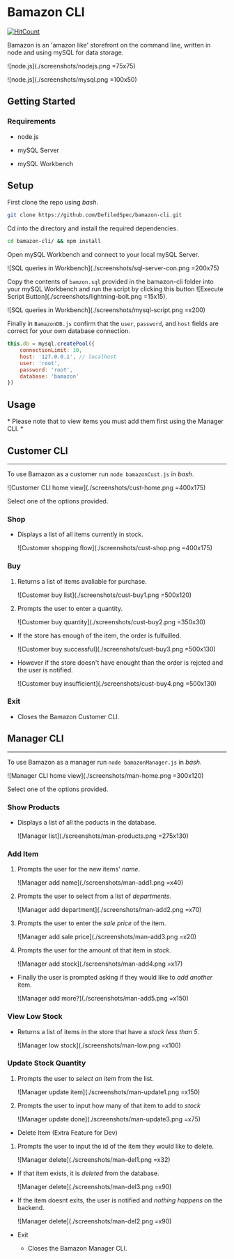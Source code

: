 # Bamazon CLI

[![HitCount](http://hits.dwyl.io/defiledspec/bamazon-cli.svg)](http://hits.dwyl.io/defiledspec/bamazon-cli)

Bamazon is an 'amazon like' storefront on the command line, written in node and using mySQL for data storage.

![node.js](./screenshots/nodejs.png =75x75)

![node.js](./screenshots/mysql.png =100x50)

## Getting Started

### Requirements

* node.js

* mySQL Server

* mySQL Workbench

## Setup

First clone the repo using *bash*.

 ```bash
 git clone https://github.com/DefiledSpec/bamazon-cli.git
 ```

Cd into the directory and install the required dependencies.

 ```bash
 cd bamazon-cli/ && npm install
 ```

Open mySQL Workbench and connect to your local mySQL Server.

![SQL queries in Workbench](./screenshots/sql-server-con.png =200x75)

Copy the contents of `bamzon.sql` provided in the bamazon-cli folder into your mySQL Workbench and run the script by clicking this button ![Execute Script Button](./screenshots/lightning-bolt.png =15x15).

![SQL queries in Workbench](./screenshots/mysql-script.png =x200)

Finally in `BamazonDB.js` confirm that the `user`, `password`, and `host` fields are correct for your own database connection.

```js
this.db = mysql.createPool({
    connectionLimit: 10,
    host: '127.0.0.1', // localhost
    user: 'root',
    password: 'root',
    database: 'bamazon'
})
```

## Usage

\* Please note that to view items you must add them first using the Manager CLI. \*

## Customer CLI

---

To use Bamazon as a customer run `node bamazonCust.js` in *bash*.

  ![Customer CLI home view](./screenshots/cust-home.png =400x175)

Select one of the options provided.

### Shop

* Displays a list of all items currently in stock.

  ![Customer shopping flow](./screenshots/cust-shop.png =400x175)

### Buy

1. Returns a list of items avaliable for purchase.

   ![Customer buy list](./screenshots/cust-buy1.png =500x120)

2. Prompts the user to enter a quantity.

   ![Customer buy quantity](./screenshots/cust-buy2.png =350x30)
  
* If the store has enough of the item, the order is fulfuilled.

   ![Customer buy successful](./screenshots/cust-buy3.png =500x130)
  
* However if the store doesn't have enought than the order is rejcted and the user is notified.

   ![Customer buy insufficient](./screenshots/cust-buy4.png =500x130)

### Exit

* Closes the Bamazon Customer CLI.

## Manager CLI

---

To use Bamazon as a manager run `node bamazonManager.js` in *bash*.

![Manager CLI home view](./screenshots/man-home.png =300x120)

Select one of the options provided.

### Show Products

* Displays a list of all the poducts in the database.

   ![Manager list](./screenshots/man-products.png =275x130)

### Add Item

1. Prompts the user for the new items' *name*.

   ![Manager add name](./screenshots/man-add1.png =x40)

2. Prompts the user to select from a list of *departments*.

   ![Manager add department](./screenshots/man-add2.png =x70)

3. Prompts the user to enter the *sale price* of the item.

   ![Manager add sale price](./screenshots/man-add3.png =x20)

4. Prompts the user for the amount of that item in *stock*.

   ![Manager add stock](./screenshots/man-add4.png =x17)

* Finally the user is prompted asking if they would like to *add another* item.

  ![Manager add more?](./screenshots/man-add5.png =x150)

### View Low Stock
  
* Returns a list of items in the store that have a *stock less than 5*.

  ![Manager low stock](./screenshots/man-low.png =x100)

### Update Stock Quantity

1. Prompts the user to *select an item* from the list.

   ![Manager update item](./screenshots/man-update1.png =x150)

2. Prompts the user to input how many of that item to add to *stock*

   ![Manager update done](./screenshots/man-update3.png =x75)

* Delete Item (Extra Feature for Dev)

1. Prompts the user to input the id of the item they would like to delete.

   ![Manager delete](./screenshots/man-del1.png =x32)

* If that item exists, it is *deleted* from the database.

   ![Manager delete](./screenshots/man-del3.png =x90)

* If the item doesnt exits, the user is notified and *nothing happens* on the backend.

   ![Manager delete](./screenshots/man-del2.png =x90)

* Exit
  
  * Closes the Bamazon Manager CLI.